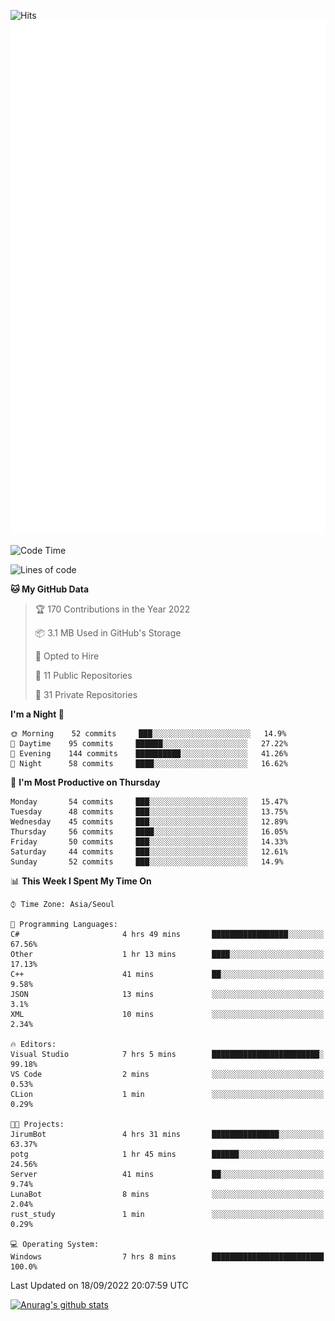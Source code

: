 ![Hits](https://hits.seeyoufarm.com/api/count/incr/badge.svg?url=https%3A%2F%2Fgithub.com%2Fkokose1234&count_bg=%2379C83D&title_bg=%23555555&icon=apple.svg&icon_color=%23E7E7E7&title=hits&edge_flat=false)
<br/>
![Metrics](https://github.com/kokose1234/kokose1234/blob/main/github-metrics.svg)

<!--START_SECTION:waka-->
![Code Time](http://img.shields.io/badge/Code%20Time-693%20hrs%2026%20mins-blue)

![Lines of code](https://img.shields.io/badge/From%20Hello%20World%20I%27ve%20Written-937%20Thousand%20lines%20of%20code-blue)

**🐱 My GitHub Data** 

> 🏆 170 Contributions in the Year 2022
 > 
> 📦 3.1 MB Used in GitHub's Storage 
 > 
> 💼 Opted to Hire
 > 
> 📜 11 Public Repositories 
 > 
> 🔑 31 Private Repositories  
 > 
**I'm a Night 🦉** 

```text
🌞 Morning    52 commits     ███░░░░░░░░░░░░░░░░░░░░░░   14.9% 
🌆 Daytime    95 commits     ██████░░░░░░░░░░░░░░░░░░░   27.22% 
🌃 Evening    144 commits    ██████████░░░░░░░░░░░░░░░   41.26% 
🌙 Night      58 commits     ████░░░░░░░░░░░░░░░░░░░░░   16.62%

```
📅 **I'm Most Productive on Thursday** 

```text
Monday       54 commits     ███░░░░░░░░░░░░░░░░░░░░░░   15.47% 
Tuesday      48 commits     ███░░░░░░░░░░░░░░░░░░░░░░   13.75% 
Wednesday    45 commits     ███░░░░░░░░░░░░░░░░░░░░░░   12.89% 
Thursday     56 commits     ████░░░░░░░░░░░░░░░░░░░░░   16.05% 
Friday       50 commits     ███░░░░░░░░░░░░░░░░░░░░░░   14.33% 
Saturday     44 commits     ███░░░░░░░░░░░░░░░░░░░░░░   12.61% 
Sunday       52 commits     ███░░░░░░░░░░░░░░░░░░░░░░   14.9%

```


📊 **This Week I Spent My Time On** 

```text
⌚︎ Time Zone: Asia/Seoul

💬 Programming Languages: 
C#                       4 hrs 49 mins       █████████████████░░░░░░░░   67.56% 
Other                    1 hr 13 mins        ████░░░░░░░░░░░░░░░░░░░░░   17.13% 
C++                      41 mins             ██░░░░░░░░░░░░░░░░░░░░░░░   9.58% 
JSON                     13 mins             ░░░░░░░░░░░░░░░░░░░░░░░░░   3.1% 
XML                      10 mins             ░░░░░░░░░░░░░░░░░░░░░░░░░   2.34%

🔥 Editors: 
Visual Studio            7 hrs 5 mins        ████████████████████████░   99.18% 
VS Code                  2 mins              ░░░░░░░░░░░░░░░░░░░░░░░░░   0.53% 
CLion                    1 min               ░░░░░░░░░░░░░░░░░░░░░░░░░   0.29%

🐱‍💻 Projects: 
JirumBot                 4 hrs 31 mins       ███████████████░░░░░░░░░░   63.37% 
potg                     1 hr 45 mins        ██████░░░░░░░░░░░░░░░░░░░   24.56% 
Server                   41 mins             ██░░░░░░░░░░░░░░░░░░░░░░░   9.74% 
LunaBot                  8 mins              ░░░░░░░░░░░░░░░░░░░░░░░░░   2.04% 
rust_study               1 min               ░░░░░░░░░░░░░░░░░░░░░░░░░   0.29%

💻 Operating System: 
Windows                  7 hrs 8 mins        █████████████████████████   100.0%

```


 Last Updated on 18/09/2022 20:07:59 UTC
<!--END_SECTION:waka-->

[![Anurag's github stats](https://github-readme-stats.vercel.app/api?username=kokose1234&theme=dracula)](https://github.com/anuraghazra/github-readme-stats)



	
